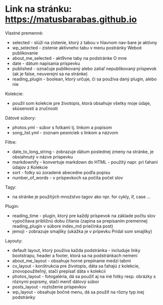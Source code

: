 # Link na stránku: https://matusbarabas.github.io

Vlastné premenné:  
* selected - slúži na zistenie, ktorý z tabou v hlavnom nav-bare je aktívny
* wp_selected - zistenie aktívneho tabu v menu postránky Weboé publikovanie
* about_me_selected - akt9vne taby na podstránke O mne
* date - dátum napísania príspevku
* published - označuje publikovaný alebo zatiaľ nepublikovaný príspevok (ak je false, neuverejní sa na stránke)
* reading_plugin - boolean, ktorý určuje, či sa používa daný plugin, alebo nie

Kolekcie:  
* použil som kolekcie pre životopis, ktorá obsahuje všetky moje údaje, skúsenosti a zručnosti

Dátové súbory:  
* photos.yml - súbor s fotkami tj. linkom a popisom
* song_list.yml - zoznam pesniciek s linkom a názvom

Filtre:  
* date_to_long_string - zobrazuje dátum poslednej zmeny na stránke, je obsiahnutý v názve príspevku
* markdownify - konvertuje markdown do HTML - použitý napr. pri ťahaní údajov z Kolekcie
* sort - fotky sú zoradené abecedne podľa popisu
* number_of_words - v príspevkoch sa počíta počet slov

Tagy:  
* na stránke je použitých množstvo tagov ako npr. for cykly, if, case ...

Plugin:  
* reading_time - plugin, ktorý pre každý príspevok na základe počtu slov vypočítava približnú dobu čítania (zapína sa prepísaním premennej reading_plugin v súbore index_md priečinka post)
* jemoji - zobrazuje smajlíky (ukážka je v prípevku Pridal som smajlíky)

Layouty:
* default layout, ktorý používa každa podstránka - includuje linky bootstrapu, header a footer, ktorá sa na podstránkach nemení
* about_me_layout - obsahuje horné prepínanie medzi tabmi
* cv_layout - konštrukcia pre životopis, dáta sa ťahajú z kolekcie, znovopoužiteľný, stačí prepísať dáta v kolekcii
* photos_layout - fotogaléria, dá sa použiť aj na iné fotky resp. obrázky s rôznymi popismy, stačí meniť dátový súbor
* posts_layout - rozloženie príspevkov
* wp_layout - obsahuje bočné menu, dá sa použiť na rôzny typ inej podstránky
